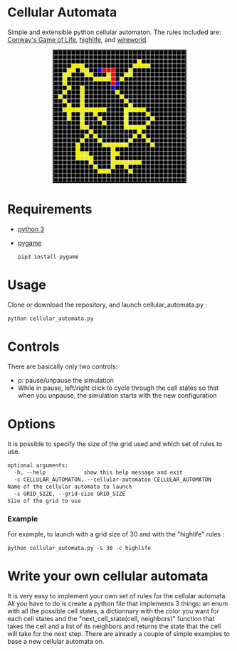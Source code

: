 # Cellular Automata
Simple and extensible python cellular automaton. The rules included are: [Conway's Game of Life](https://en.wikipedia.org/wiki/Conway%27s_Game_of_Life), [highlife](https://en.wikipedia.org/wiki/Highlife_(cellular_automaton)), and [wireworld](https://en.wikipedia.org/wiki/Wireworld).

<p align="center">
  <img src="wireworld_example.gif" width="300" heigth="300"/>
</p>


# Requirements
- [python 3](https://www.python.org/)
- [pygame](https://www.pygame.org/)

    ```
    pip3 install pygame
    ```
# Usage
Clone or download the repository, and launch cellular_automata.py :
```
python cellular_automata.py
```

# Controls
There are basically only two controls:
- p: pause/unpause the simulation
- While in pause, left/right click to cycle through the cell states so that when you unpause, the simulation starts with the new configuration


# Options
It is possible to specify the size of the grid used and which set of rules to use. 
```
optional arguments:
  -h, --help            show this help message and exit
  -c CELLULAR_AUTOMATON, --cellular-automaton CELLULAR_AUTOMATON    Name of the cellular automata to launch
  -s GRID_SIZE, --grid-size GRID_SIZE                               Size of the grid to use
```

### Example
For example, to launch with a grid size of 30 and with the "highlife" rules :
```
python cellular_automata.py -s 30 -c highlife
```

# Write your own cellular automata
It is very easy to implement your own set of rules for the cellular automata. All you have to do is create a python file that implements 3 things: an enum with all the possible cell states, a dictionnary with the color you want for each cell states and the "next_cell_state(cell, neighbors)" function that takes the cell and a list of its neighbors and returns the state that the cell will take for the next step. There are already a couple of simple examples to base a new cellular automata on.
